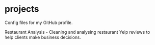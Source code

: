 # projects
Config files for my GitHub profile.


Restaurant Analysis - Cleaning and analysing restaurant Yelp reviews to help clients make business decisions.
